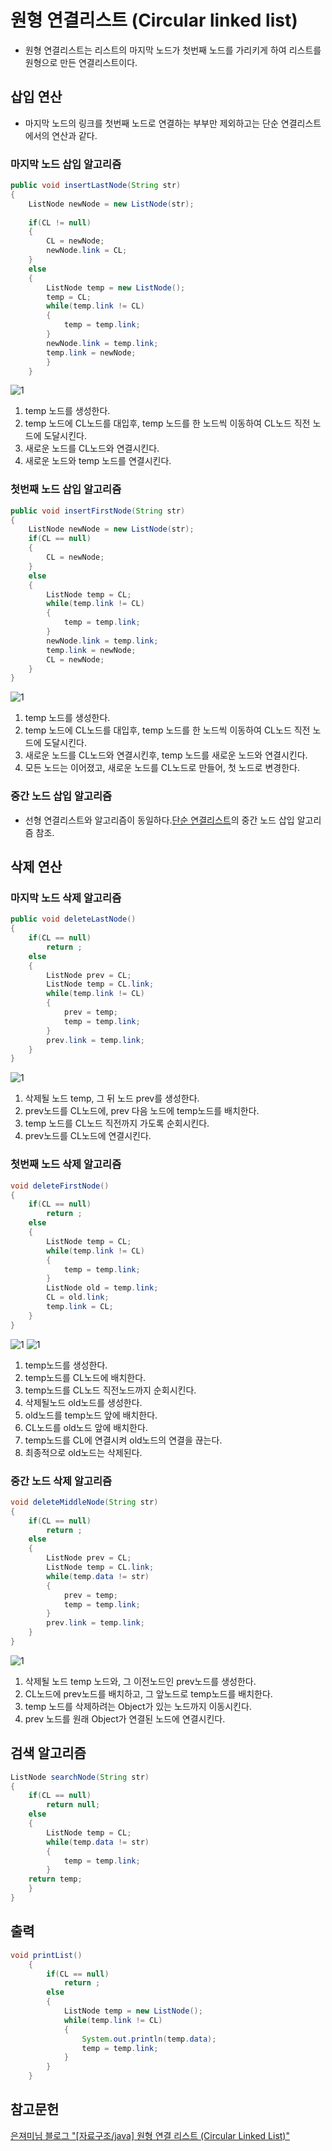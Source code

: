 # 원형 연결리스트 (Circular linked list)
* 원형 연결리스트는 리스트의 마지막 노드가 첫번째 노드를 가리키게 하여 리스트를 원형으로 만든 연결리스트이다.
## 삽입 연산
* 마지막 노드의 링크를 첫번째 노드로 연결하는 부부만 제외하고는 단순 연결리스트에서의 연산과 같다.
### 마지막 노드 삽입 알고리즘
```java
public void insertLastNode(String str)
{
	ListNode newNode = new ListNode(str);
	
	if(CL != null)
	{
		CL = newNode;		 
		newNode.link = CL;	
	}
	else
	{
		ListNode temp = new ListNode();
		temp = CL;
		while(temp.link != CL)
		{
			temp = temp.link;	 
		}
		newNode.link = temp.link;		
		temp.link = newNode;		
		}
	}
```
![1](https://github.com/97Fekim/TIL/blob/master/image/%EC%9B%90%ED%98%95%EB%A6%AC%EC%8A%A4%ED%8A%B8%20%EB%81%9D%EB%85%B8%EB%93%9C%20%EC%82%BD%EC%9E%85.PNG?raw=true)
1. temp 노드를 생성한다.
2. temp 노드에 CL노드를 대입후, temp 노드를 한 노드씩 이동하여 CL노드 직전 노드에 도달시킨다.
3. 새로운 노드를 CL노드와 연결시킨다.
4. 새로운 노드와 temp 노드를 연결시킨다.

### 첫번째 노드 삽입 알고리즘
```java
public void insertFirstNode(String str)
{
	ListNode newNode = new ListNode(str);
	if(CL == null)
	{	
		CL = newNode;
	}
	else
	{
		ListNode temp = CL;
		while(temp.link != CL)
		{
			temp = temp.link;
		}
		newNode.link = temp.link;
		temp.link = newNode;
		CL = newNode;
	}
}
```
![1](https://github.com/97Fekim/TIL/blob/master/image/%EC%9B%90%EB%A0%B9%EB%A6%AC%EC%8A%A4%ED%8A%B8%20%EC%B2%AB%EB%85%B8%EB%93%9C%20%EC%82%BD%EC%9E%85.PNG?raw=true)
1. temp 노드를 생성한다.
2. temp 노드에 CL노드를 대입후, temp 노드를 한 노드씩 이동하여 CL노드 직전 노드에 도달시킨다.
3. 새로운 노드를 CL노드와 연결시킨후, temp 노드를 새로운 노드와 연결시킨다.
4. 모든 노드는 이어졌고, 새로운 노드를 CL노드로 만들어, 첫 노드로 변경한다.
### 중간 노드 삽입 알고리즘 
* 선형 연결리스트와 알고리즘이 동일하다.[단순 연결리스트](https://github.com/97Fekim/TIL/blob/master/Data%20Structure/1.%20Linked%20list.md)의 중간 노드 삽입 알고리즘 참조.
## 삭제 연산
### 마지막 노드 삭제 알고리즘
```java
public void deleteLastNode()
{
	if(CL == null)
		return ;
	else
	{
		ListNode prev = CL;
		ListNode temp = CL.link;
		while(temp.link != CL)
		{
			prev = temp;
			temp = temp.link;
		}
		prev.link = temp.link;
	}
}
```
![1](https://github.com/97Fekim/TIL/blob/master/image/%EC%9B%90%ED%98%95%EB%A6%AC%EC%8A%A4%ED%8A%B8%20%EB%A7%88%EC%A7%80%EB%A7%89%EB%85%B8%EB%93%9C%20%EC%82%AD%EC%A0%9C.PNG?raw=true)
1) 삭제될 노드 temp, 그 뒤 노드 prev를 생성한다.
2) prev노드를 CL노드에, prev 다음 노드에 temp노드를 배치한다.
3) temp 노드를 CL노드 직전까지 가도록 순회시킨다.
4) prev노드를 CL노드에 연결시킨다.

### 첫번째 노드 삭제 알고리즘
```java
void deleteFirstNode()
{
	if(CL == null)
		return ;
	else
	{
		ListNode temp = CL;
		while(temp.link != CL)
		{
			temp = temp.link;
		}
		ListNode old = temp.link;
		CL = old.link;
		temp.link = CL;
	}			
}
```
![1](https://github.com/97Fekim/TIL/blob/master/image/%EC%9B%90%ED%98%95%EB%A6%AC%EC%8A%A4%ED%8A%B8%20%EC%B2%AB%EB%B2%88%EC%A7%B8%20%EB%85%B8%EB%93%9C%20%EC%82%AD%EC%A0%9C1.PNG?raw=true)
![1](https://github.com/97Fekim/TIL/blob/master/image/%EC%9B%90%ED%98%95%EB%A6%AC%EC%8A%A4%ED%8A%B8%20%EC%B2%AB%EB%B2%88%EC%A7%B8%EB%85%B8%EB%93%9C%20%EC%82%AD%EC%A0%9C2.PNG?raw=true)

1) temp노드를 생성한다.
2) temp노드를 CL노드에 배치한다.
3) temp노드를 CL노드 직전노드까지 순회시킨다.
4) 삭제될노드 old노드를 생성한다.
5) old노드를 temp노드 앞에 배치한다.
6) CL노드를 old노드 앞에 배치한다.
7) temp노드를 CL에 연결시켜 old노드의 연결을 끊는다. 
8) 최종적으로 old노드는 삭제된다.

### 중간 노드 삭제 알고리즘
```java
void deleteMiddleNode(String str)
{
	if(CL == null)
		return ;
	else
	{
		ListNode prev = CL;
		ListNode temp = CL.link;
		while(temp.data != str)
		{
			prev = temp;
			temp = temp.link;
		}
		prev.link = temp.link;	
	}
}
```
![1](https://github.com/97Fekim/TIL/blob/master/image/%EC%9B%90%ED%98%95%EB%A6%AC%EC%8A%A4%ED%8A%B8%20%EC%A4%91%EA%B0%84%EB%85%B8%EB%93%9C%20%EC%82%AD%EC%A0%9C.PNG?raw=true)
1) 삭제될 노드 temp 노드와, 그 이전노드인 prev노드를 생성한다.
2) CL노드에 prev노드를 배치하고, 그 앞노드로 temp노드를 배치한다.
3) temp 노드를 삭제하려는 Object가 있는 노드까지 이동시킨다.
4) prev 노드를 원래 Object가 연결된 노드에 연결시킨다.

## 검색 알고리즘
```java
ListNode searchNode(String str)
{
	if(CL == null)
		return null;
	else
	{
		ListNode temp = CL;
		while(temp.data != str)
		{	
			temp = temp.link;
		}
	return temp;
	}
}
```

## 출력
```java
void printList()
	{
		if(CL == null)
			return ;
		else
		{
			ListNode temp = new ListNode();
			while(temp.link != CL)
			{
				System.out.println(temp.data);
				temp = temp.link;
			}
		}
	}
```
## 참고문헌
[은져미님 블로그 "[자료구조/java] 원형 연결 리스트 (Circular Linked List)"](https://songeunjung92.tistory.com/14)